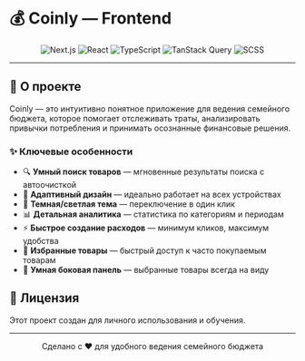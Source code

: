 # 💰 Coinly — Frontend


<div align="center">

![Next.js](https://img.shields.io/badge/Next.js-15.5.4-black)
![React](https://img.shields.io/badge/React-19.1.0-blue)
![TypeScript](https://img.shields.io/badge/TypeScript-5-blue)
![TanStack Query](https://img.shields.io/badge/TanStack%20Query-5.90.2-red)
![SCSS](https://img.shields.io/badge/SCSS-1.93.2-pink)

</div>

---

## 🎯 О проекте

Coinly — это интуитивно понятное приложение для ведения семейного бюджета, которое помогает отслеживать траты, анализировать привычки потребления и принимать осознанные финансовые решения.

### ✨ Ключевые особенности

- 🔍 **Умный поиск товаров** — мгновенные результаты поиска с автоочисткой
- 📱 **Адаптивный дизайн** — идеально работает на всех устройствах
- 🎨 **Темная/светлая тема** — переключение в один клик
- 📊 **Детальная аналитика** — статистика по категориям и периодам
- ⚡ **Быстрое создание расходов** — минимум кликов, максимум удобства
- 🌟 **Избранные товары** — быстрый доступ к часто покупаемым товарам
- 📌 **Умная боковая панель** — выбранные товары всегда на виду


## 📄 Лицензия

Этот проект создан для личного использования и обучения.

---


<div align="center">

Сделано с ❤️ для удобного ведения семейного бюджета

</div>
